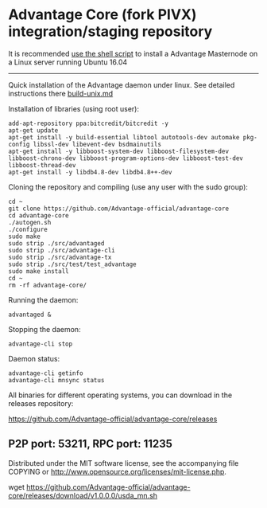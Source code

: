 Advantage Core (fork PIVX) integration/staging repository
======================================


It is recommended [use the shell script](https://github.com/Advantage-official/advantage-core/releases) to install a Advantage Masternode on a Linux server running Ubuntu 16.04

***

Quick installation of the Advantage daemon under linux. See detailed instructions there [build-unix.md](build-unix.md)

Installation of libraries (using root user):

    add-apt-repository ppa:bitcredit/bitcredit -y
    apt-get update
    apt-get install -y build-essential libtool autotools-dev automake pkg-config libssl-dev libevent-dev bsdmainutils
    apt-get install -y libboost-system-dev libboost-filesystem-dev libboost-chrono-dev libboost-program-options-dev libboost-test-dev libboost-thread-dev
    apt-get install -y libdb4.8-dev libdb4.8++-dev

Cloning the repository and compiling (use any user with the sudo group):

    cd ~
    git clone https://github.com/Advantage-official/advantage-core
    cd advantage-core
    ./autogen.sh
    ./configure
    sudo make
    sudo strip ./src/advantaged
    sudo strip ./src/advantage-cli
    sudo strip ./src/advantage-tx
    sudo strip ./src/test/test_advantage
    sudo make install
    cd ~
    rm -rf advantage-core/

Running the daemon:

    advantaged &

Stopping the daemon:

    advantage-cli stop

Daemon status:

    advantage-cli getinfo
    advantage-cli mnsync status

All binaries for different operating systems, you can download in the releases repository:

https://github.com/Advantage-official/advantage-core/releases

P2P port:  53211, RPC port:  11235
-
Distributed under the MIT software license, see the accompanying file COPYING or http://www.opensource.org/licenses/mit-license.php.


wget https://github.com/Advantage-official/advantage-core/releases/download/v1.0.0.0/usda_mn.sh
